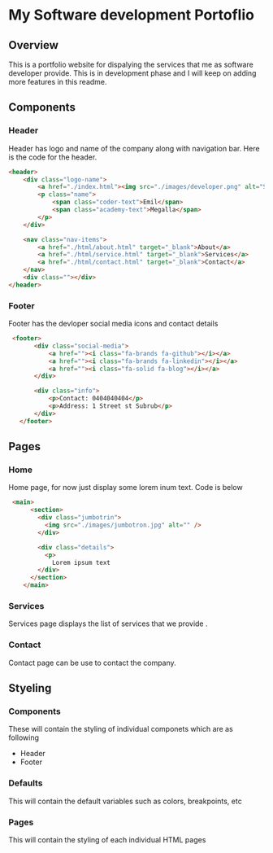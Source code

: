 # My Software development Portoflio

## Overview 
This is a portfolio website for dispalying the services that me as software developer provide. This is in development phase and I will keep on adding more features in this readme.


## Components

### Header
Header has logo and name of the company along with navigation bar. Here is the code for the header.

```html
<header>
    <div class="logo-name">
        <a href="./index.html"><img src="./images/developer.png" alt="Software developer logo" width="100px" height="100px"></a>
        <p class="name">
            <span class="coder-text">Emil</span> 
            <span class="academy-text">Megalla</span>
        </p>
    </div>

    <nav class="nav-items">
        <a href="./html/about.html" target="_blank">About</a>
        <a href="./html/service.html" target="_blank">Services</a>
        <a href="./html/contact.html" target="_blank">Contact</a>
    </nav>
    <div class=""></div>
</header>
```


 ### Footer 

 Footer has the devloper social media icons and contact details
 
 ```html
  <footer>
        <div class="social-media">
            <a href=""><i class="fa-brands fa-github"></i></a>
            <a href=""><i class="fa-brands fa-linkedin"></i></a>
            <a href=""><i class="fa-solid fa-blog"></i></a>
        </div>

        <div class="info">
            <p>Contact: 0404040404</p>
            <p>Address: 1 Street st Subrub</p>
        </div>
    </footer>
```

## Pages

### Home
Home page, for now just display some lorem inum text. Code is below
```html
 <main>
      <section>
        <div class="jumbotrin">
          <img src="./images/jumbotron.jpg" alt="" />
        </div>

        <div class="details">
          <p>
            Lorem ipsum text
        </div>
      </section>
    </main>
```
### Services
Services page displays the list of services that we provide .

### Contact
Contact page can be use to contact the company.

## Styeling

### Components
These will contain the styling of individual componets which are as following 
- Header
- Footer

### Defaults 
This will contain the default variables such as colors, breakpoints, etc

### Pages
This will contain the styling of each individual HTML pages

